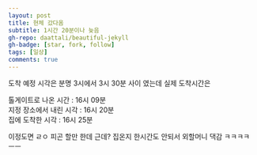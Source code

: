 ```yaml
---
layout: post
title: 현체 갔다옴
subtitle: 1시간 20분이나 늦음
gh-repo: daattali/beautiful-jekyll
gh-badge: [star, fork, follow]
tags: [일상]
comments: true
---
```


도착 예정 시각은 분명 3시에서 3시 30분 사이 였는데 실제 도착시간은  

톨게이트로 나온 시간 : 16시 09분  
지정 장소에서 내린 시각 : 16시 20분  
집에 도착한 시각 : 16시 25분   

이정도면 ㄹㅇ 피곤 할만 한데 근데? 집온지 한시간도 안되서 외할머니 댁감 ㅋㅋㅋㅋ ㅡㅡ  